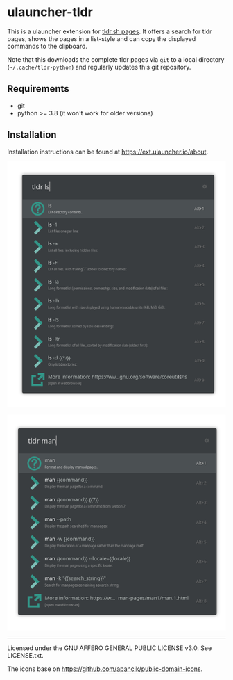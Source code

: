  # ulauncher-tldr

This is a ulauncher extension for [tldr.sh pages](https://tldr.sh/). It offers a search for tldr pages, shows the pages
in a list-style and can copy the displayed commands to the clipboard.

Note that this downloads the complete tldr pages via `git` to a local directory (`~/.cache/tldr-python`) and regularly updates this git repository.

## Requirements 

* git
* python >= 3.8 (it won't work for older versions)

## Installation

Installation instructions can be found at https://ext.ulauncher.io/about. 

![tldr ls](https://github.com/dhelmr/ulauncher-tldr/blob/master/doc/screenshot_ls.png?raw=true)

![tldr man](https://github.com/dhelmr/ulauncher-tldr/blob/master/doc/screenshot_man.png?raw=true)

---

Licensed under the GNU AFFERO GENERAL PUBLIC LICENSE v3.0. See LICENSE.txt.

The icons base on https://github.com/apancik/public-domain-icons.
